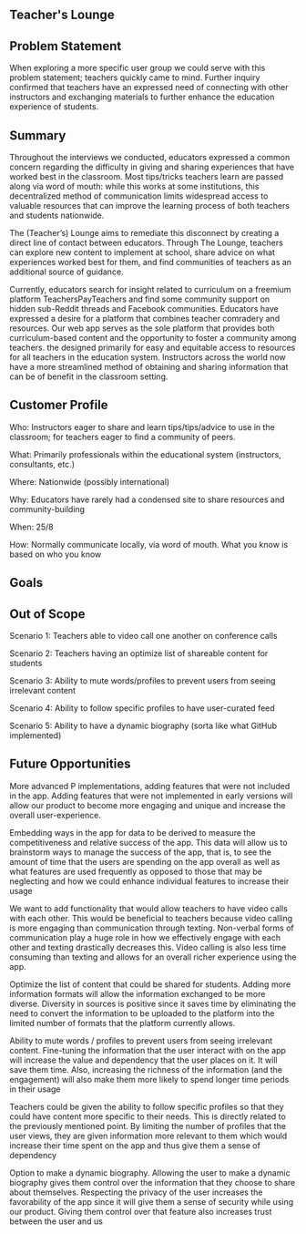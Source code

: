 ## Teacher's Lounge

## Problem Statement

 When exploring a more specific user group we could serve with this problem statement; teachers quickly came to mind. Further inquiry confirmed that teachers have an expressed need of connecting with other instructors and exchanging materials to further enhance the education experience of students.  

 ## Summary

 Throughout the interviews we conducted, educators expressed a common concern regarding the difficulty in giving and sharing experiences that have worked best in the classroom. Most tips/tricks teachers learn are passed along via word of mouth: while this works at some institutions, this decentralized method of communication limits widespread access to valuable resources that can improve the learning process of both teachers and students nationwide. 

The (Teacher’s) Lounge aims to remediate this disconnect by creating a direct line of contact between educators. Through The Lounge, teachers can explore new content to implement at school, share advice on what experiences worked best for them, and find communities of teachers as an additional source of guidance.  

Currently, educators search for insight related to curriculum on a freemium platform TeachersPayTeachers and find some community support on hidden sub-Reddit threads and Facebook communities. Educators have expressed a desire for a platform that combines teacher comradery and resources. Our web app serves as the sole platform that provides both curriculum-based content and the opportunity to foster a community among teachers. the designed primarily for easy and equitable access to resources for all teachers in the education system. Instructors across the world now have a more streamlined method of obtaining and sharing information that can be of benefit in the classroom setting. 

## Customer Profile

Who: Instructors eager to share and learn tips/tips/advice to use in the classroom; for teachers eager to find a community of peers. 

What: Primarily professionals within the educational system (instructors, consultants, etc.) 

Where: Nationwide (possibly international) 

Why: Educators have rarely had a condensed site to share resources and community-building 

When: 25/8 

How: Normally communicate locally, via word of mouth. What you know is based on who you know  


## Goals



## Out of Scope

Scenario 1: Teachers able to video call one another on conference calls 

Scenario 2: Teachers having an optimize list of shareable content for students 

Scenario 3: Ability to mute words/profiles to prevent users from seeing irrelevant content 

Scenario 4: Ability to follow specific profiles to have user-curated feed 

Scenario 5: Ability to have a dynamic biography (sorta like what GitHub implemented)  

## Future Opportunities 

More advanced P implementations, adding features that were not included in the app. Adding features that were not implemented in early versions will allow our product to become more engaging and unique and increase the overall user-experience. 

Embedding ways in the app for data to be derived to measure the competitiveness and relative success of the app. This data will allow us to brainstorm ways to manage the success of the app, that is, to see the amount of time that the users are spending on the app overall as well as what features are used frequently as opposed to those that may be neglecting and how we could enhance individual features to increase their usage 

We want to add functionality that would allow teachers to have video calls with each other. This would be beneficial to teachers because video calling is more engaging than communication through texting. Non-verbal forms of communication play a huge role in how we effectively engage with each other and texting drastically decreases this. Video calling is also less time consuming than texting and allows for an overall richer experience using the app.  

Optimize the list of content that could be shared for students. Adding more information formats will allow the information exchanged to be more diverse. Diversity in sources is positive since it saves time by eliminating the need to convert the information to be uploaded to the platform into the limited number of formats that the platform currently allows. 

Ability to mute words / profiles to prevent users from seeing irrelevant content. Fine-tuning the information that the user interact with on the app will increase the value and dependency that the user places on it. It will save them time. Also, increasing the richness of the information (and the engagement) will also make them more likely to spend longer time periods in their usage 

Teachers could be given the ability to follow specific profiles so that they could have content more specific to their needs. This is directly related to the previously mentioned point. By limiting the number of profiles that the user views, they are given information more relevant to them which would increase their time spent on the app and thus give them a sense of dependency 

Option to make a dynamic biography. Allowing the user to make a dynamic biography gives them control over the information that they choose to share about themselves. Respecting the privacy of the user increases the favorability of the app since it will give them a sense of security while using our product. Giving them control over that feature also increases trust between the user and us 

